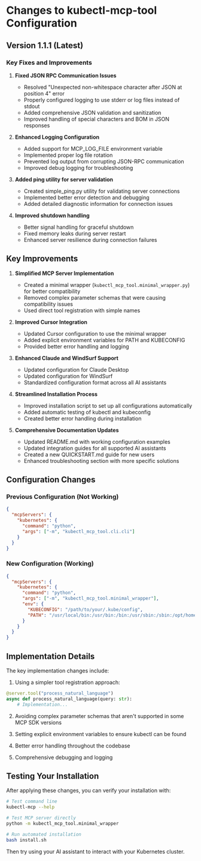 # Changes to kubectl-mcp-tool Configuration

## Version 1.1.1 (Latest)

### Key Fixes and Improvements
1. **Fixed JSON RPC Communication Issues**
   - Resolved "Unexpected non-whitespace character after JSON at position 4" error
   - Properly configured logging to use stderr or log files instead of stdout
   - Added comprehensive JSON validation and sanitization
   - Improved handling of special characters and BOM in JSON responses

2. **Enhanced Logging Configuration**
   - Added support for MCP_LOG_FILE environment variable
   - Implemented proper log file rotation
   - Prevented log output from corrupting JSON-RPC communication
   - Improved debug logging for troubleshooting

3. **Added ping utility for server validation**
   - Created simple_ping.py utility for validating server connections
   - Implemented better error detection and debugging
   - Added detailed diagnostic information for connection issues

4. **Improved shutdown handling**
   - Better signal handling for graceful shutdown
   - Fixed memory leaks during server restart
   - Enhanced server resilience during connection failures
   
## Key Improvements

1. **Simplified MCP Server Implementation**
   - Created a minimal wrapper (`kubectl_mcp_tool.minimal_wrapper.py`) for better compatibility
   - Removed complex parameter schemas that were causing compatibility issues
   - Used direct tool registration with simple names

2. **Improved Cursor Integration**
   - Updated Cursor configuration to use the minimal wrapper
   - Added explicit environment variables for PATH and KUBECONFIG
   - Provided better error handling and logging

3. **Enhanced Claude and WindSurf Support**
   - Updated configuration for Claude Desktop
   - Updated configuration for WindSurf
   - Standardized configuration format across all AI assistants

4. **Streamlined Installation Process**
   - Improved installation script to set up all configurations automatically
   - Added automatic testing of kubectl and kubeconfig
   - Created better error handling during installation

5. **Comprehensive Documentation Updates**
   - Updated README.md with working configuration examples
   - Updated integration guides for all supported AI assistants
   - Created a new QUICKSTART.md guide for new users
   - Enhanced troubleshooting section with more specific solutions

## Configuration Changes

### Previous Configuration (Not Working)
```json
{
  "mcpServers": {
    "kubernetes": {
      "command": "python",
      "args": ["-m", "kubectl_mcp_tool.cli.cli"]
    }
  }
}
```

### New Configuration (Working)
```json
{
  "mcpServers": {
    "kubernetes": {
      "command": "python",
      "args": ["-m", "kubectl_mcp_tool.minimal_wrapper"],
      "env": {
        "KUBECONFIG": "/path/to/your/.kube/config",
        "PATH": "/usr/local/bin:/usr/bin:/bin:/usr/sbin:/sbin:/opt/homebrew/bin"
      }
    }
  }
}
```

## Implementation Details

The key implementation changes include:

1. Using a simpler tool registration approach:
```python
@server.tool("process_natural_language")
async def process_natural_language(query: str):
    # Implementation...
```

2. Avoiding complex parameter schemas that aren't supported in some MCP SDK versions

3. Setting explicit environment variables to ensure kubectl can be found

4. Better error handling throughout the codebase

5. Comprehensive debugging and logging

## Testing Your Installation

After applying these changes, you can verify your installation with:

```bash
# Test command line
kubectl-mcp --help

# Test MCP server directly
python -m kubectl_mcp_tool.minimal_wrapper

# Run automated installation
bash install.sh
```

Then try using your AI assistant to interact with your Kubernetes cluster. 
